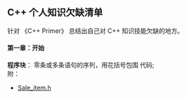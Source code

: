 ## C++ 个人知识欠缺清单
针对 《C++ Primer》 总结出自己对 C++ 知识技能欠缺的地方。

#### 第一章：开始
**程序块**： 零条或多条语句的序列，用花括号包围
代码;  
附：
* [Sale_item.h](./Sale_item.h)